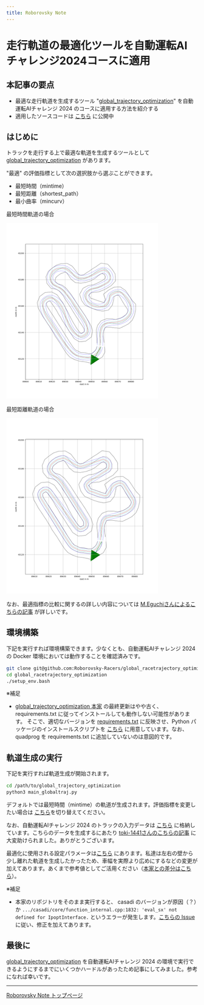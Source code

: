 ```yaml
---
title: Roborovsky Note
---
```


# 走行軌道の最適化ツールを自動運転AIチャレンジ2024コースに適用

## 本記事の要点

* 最適な走行軌道を生成するツール "[global_trajectory_optimization](https://github.com/TUMFTM/global_racetrajectory_optimization)" を自動運転AIチャレンジ 2024 のコースに適用する方法を紹介する
* 適用したソースコードは [こちら](https://github.com/Roborovsky-Racers/global_racetrajectory_optimization/tree/master) に公開中

## はじめに

トラックを走行する上で最適な軌道を生成するツールとして [global_trajectory_optimization](https://github.com/TUMFTM/global_racetrajectory_optimization) があります。

"最適" の評価指標として次の選択肢から選ぶことができます。
* 最短時間（mintime）
* 最短距離（shortest_path）
* 最小曲率（mincurv）

最短時間軌道の場合

<img src="https://github.com/Roborovsky-Racers/RoborovskyNote/blob/main/AutomotiveAIChallenge/2024/.images/global_trajectory_optimization/mintime.png?raw=true" width="400px"/>

最短距離軌道の場合

<img src="https://github.com/Roborovsky-Racers/RoborovskyNote/blob/main/AutomotiveAIChallenge/2024/.images/global_trajectory_optimization/shortest.png?raw=true" width="400px" />

なお、最適指標の比較に関するの詳しい内容については [M.Eguchiさんによるこちらの記事](https://zenn.dev/tamago117/articles/b021d2fcb875cc) が詳しいです。

## 環境構築

下記を実行すれば環境構築できます。少なくとも、自動運転AIチャレンジ 2024 の Docker 環境においては動作することを確認済みです。
```bash
git clone git@github.com:Roborovsky-Racers/global_racetrajectory_optimization.git
cd global_racetrajectory_optimization
./setup_env.bash
```

※補足
- [global_trajectory_optimization 本家](https://github.com/TUMFTM/global_racetrajectory_optimization) の最終更新はやや古く、 requirements.txt に従ってインストールしても動作しない可能性があります。
そこで、適切なバージョンを [requirements.txt](https://github.com/Roborovsky-Racers/global_racetrajectory_optimization/blob/master/requirements.txt) に反映させ、Python パッケージのインストールスクリプトを [こちら](https://github.com/Roborovsky-Racers/global_racetrajectory_optimization/blob/master/setup_env.bash) に用意しています。なお、 quadprog を requirements.txt に追加していないのは意図的です。


## 軌道生成の実行

下記を実行すれば軌道生成が開始されます。
```bash
cd /path/to/global_trajectory_optimization
python3 main_globaltraj.py
```

デフォルトでは最短時間（mintime）の軌道が生成されます。評価指標を変更したい場合は [こちら](https://github.com/Roborovsky-Racers/global_racetrajectory_optimization/blob/master/main_globaltraj.py#L60)を切り替えてください。


なお、自動運転AIチャレンジ 2024 のトラックの入力データは [こちら](https://github.com/Roborovsky-Racers/global_racetrajectory_optimization/blob/master/inputs/tracks/aic_2024.csv) に格納しています。こちらのデータを生成するにあたり [toki-1441さんのこちらの記事](https://qiita.com/toki-1441/items/615d781e3a20edf22cda) に大変助けられました。ありがとうございます。


最適化に使用される設定パラメータは[こちら](https://github.com/Roborovsky-Racers/global_racetrajectory_optimization/blob/master/params/racecar.ini) にあります。私達は左右の壁から少し離れた軌道を生成したかったため、車幅を実際より広めにするなどの変更が加えてあります。あくまで参考値としてご活用ください（[本家との差分はこちら](https://github.com/Roborovsky-Racers/global_racetrajectory_optimization/commit/6ca9c96f59bc73e3c38530e67c0212eaa6bdbd25)）。

※補足
- 本家のリポジトリをそのまま実行すると、 casadi のバージョンが原因（？）か `.../casadi/core/function_internal.cpp:1832: 'eval_sx' not defined for IpoptInterface.` というエラーが発生します。[こちらの Issue](https://github.com/TUMFTM/global_racetrajectory_optimization/issues/10) に従い、修正を加えてあります。


## 最後に
[global_trajectory_optimization](https://github.com/TUMFTM/global_racetrajectory_optimization) を自動運転AIチャレンジ 2024 の環境で実行できるようにするまでにいくつかハードルがあったため記事にしてみました。参考になれば幸いです。


---
[Roborovsky Note トップページ](https://roborovsky-racers.github.io/RoborovskyNote/)